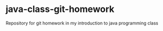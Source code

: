 # java-class-git-homework
Repository for git homework in my introduction to java programming class 

